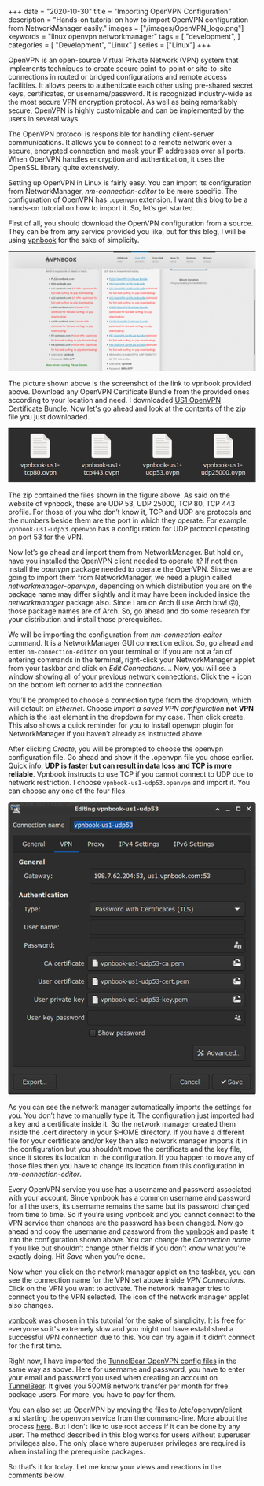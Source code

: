 +++
date = "2020-10-30"
title = "Importing OpenVPN Configuration"
description = "Hands-on tutorial on how to import OpenVPN configuration from NetworkManager easily."
images = ["/images/OpenVPN_logo.png"]
keywords = "linux openvpn networkmanager"
tags = [
    "development",
]
categories = [
    "Development",
    "Linux"
]
series = ["Linux"]
+++

OpenVPN is an open-source Virtual Private Network (VPN) system that implements techniques to create secure point-to-point or site-to-site connections in routed or bridged configurations and remote access facilities. It allows peers to authenticate each other using pre-shared secret keys, certificates, or username/password. It is recognized industry-wide as the most secure VPN encryption protocol. As well as being remarkably secure, OpenVPN is highly customizable and can be implemented by the users in several ways.

The OpenVPN protocol is responsible for handling client-server communications. It allows you to connect to a remote network over a secure, encrypted connection and mask your IP addresses over all ports. When OpenVPN handles encryption and authentication, it uses the OpenSSL library quite extensively.

Setting up OpenVPN in Linux is fairly easy. You can import its configuration from NetworkManager, _nm-connection-editor_ to be more specific. The configuration of OpenVPN has `.openvpn` extension. I want this blog to be a hands-on tutorial on how to import it. So, let’s get started.

First of all, you should download the OpenVPN configuration from a source. They can be from any service provided you like, but for this blog, I will be using [vpnbook](https://www.vpnbook.com/freevpn) for the sake of simplicity.

![vpnbook screenshot](/images/vpnbook_screenshot.png#center)

The picture shown above is the screenshot of the link to vpnbook provided above. Download any OpenVPN Certificate Bundle from the provided ones according to your location and need. I downloaded [US1 OpenVPN Certificate Bundle](https://www.vpnbook.com/free-openvpn-account/VPNBook.com-OpenVPN-US1.zip). Now let's go ahead and look at the contents of the zip file you just downloaded.

![openvpn bundle contents](/images/openvpn_bundle_contents.png#center)

The zip contained the files shown in the figure above. As said on the website of vpnbook, these are UDP 53, UDP 25000, TCP 80, TCP 443 profile. For those of you who don’t know it, TCP and UDP are protocols and the numbers beside them are the port in which they operate. For example, `vpnbook-us1-udp53.openvpn` has a configuration for UDP protocol operating on port 53 for the VPN.

Now let’s go ahead and import them from NetworkManager. But hold on, have you installed the OpenVPN client needed to operate it? If not then install the _openvpn_ package needed to operate the OpenVPN. Since we are going to import them from NetworkManager, we need a plugin called _networkmanager-openvpn_, depending on which distribution you are on the package name may differ slightly and it may have been included inside the _networkmanager_ package also. Since I am on Arch (I use Arch btw! 😜), those package names are of Arch. So, go ahead and do some research for your distribution and install those prerequisites.

We will be importing the configuration from _nm-connection-editor_ command. It is a NetworkManager GUI connection editor. So, go ahead and enter `nm-connection-editor` on your terminal or if you are not a fan of entering commands in the terminal, right-click your NetworkManager applet from your taskbar and click on _Edit Connections…_. Now, you will see a window showing all of your previous network connections. Click the + icon on the bottom left corner to add the connection.

You’ll be prompted to choose a connection type from the dropdown, which will default on _Ethernet_. Choose _Import a saved VPN configuration_ **not VPN** which is the last element in the dropdown for my case. Then click create. This also shows a quick reminder for you to install openvpn plugin for NetworkManager if you haven’t already as instructed above.

After clicking _Create_, you will be prompted to choose the openvpn configuration file. Go ahead and show it the .openvpn file you chose earlier. Quick info: **UDP is faster but can result in data loss and TCP is more reliable**. Vpnbook instructs to use TCP if you cannot connect to UDP due to network restriction. I choose `vpnbook-us1-udp53.openvpn` and import it. You can choose any one of the four files.

![openvpn configuration imported](/images/openvpn_imported.png#center)

As you can see the network manager automatically imports the settings for you. You don’t have to manually type it. The configuration just imported had a key and a certificate inside it. So the network manager created them inside the .cert directory in your \$HOME directory. If you have a different file for your certificate and/or key then also network manager imports it in the configuration but you shouldn’t move the certificate and the key file, since it stores its location in the configuration. If you happen to move any of those files then you have to change its location from this configuration in _nm-connection-editor_.

Every OpenVPN service you use has a username and password associated with your account. Since vpnbook has a common username and password for all the users, its username remains the same but its password changed from time to time. So if you’re using vpnbook and you cannot connect to the VPN service then chances are the password has been changed. Now go ahead and copy the username and password from the [vpnbook](https://www.vpnbook.com/freevpn) and paste it into the configuration shown above. You can change the _Connection name_ if you like but shouldn’t change other fields if you don’t know what you’re exactly doing. Hit _Save_ when you’re done.

Now when you click on the network manager applet on the taskbar, you can see the connection name for the VPN set above inside _VPN Connections_. Click on the VPN you want to activate. The network manager tries to connect you to the VPN selected. The icon of the network manager applet also changes.

[vpnbook](https://www.vpnbook.com/freevpn) was chosen in this tutorial for the sake of simplicity. It is free for everyone so it's extremely slow and you might not have established a successful VPN connection due to this. You can try again if it didn’t connect for the first time.

Right now, I have imported the [TunnelBear OpenVPN config files](https://s3.amazonaws.com/tunnelbear/linux/openvpn.zip) in the same way as above. Here for username and password, you have to enter your email and password you used when creating an account on [TunnelBear](https://www.tunnelbear.com/). It gives you 500MB network transfer per month for free package users. For more, you have to pay for them.

You can also set up OpenVPN by moving the files to /etc/openvpn/client and starting the openvpn service from the command-line. More about the process [here](https://wiki.archlinux.org/index.php/TunnelBear). But I don’t like to use root access if it can be done by any user. The method described in this blog works for users without superuser privileges also. The only place where superuser privileges are required is when installing the prerequisite packages.

So that’s it for today. Let me know your views and reactions in the comments below.
